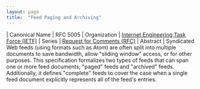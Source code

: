 ```yaml
---
layout: page
title:  "Feed Paging and Archiving"
---
```


| Canonical Name | RFC 5005
| Organization | [Internet Engineering Task Force (IETF)](..)
| Series | [Request for Comments (RFC)](..)
| Abstract | Syndicated Web feeds (using formats such as Atom) are often split into multiple documents to save bandwidth, allow "sliding window" access, or for other purposes. This specification formalizes two types of feeds that can span one or more feed documents; "paged" feeds and "archived" feeds. Additionally, it defines "complete" feeds to cover the case when a single feed document explicitly represents all of the feed's entries.